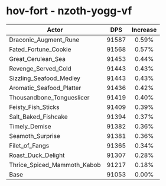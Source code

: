# hov-fort - nzoth-yogg-vf
| Actor | DPS | Increase |
|---|:---:|:---:|
|Draconic_Augment_Rune|91587|0.59%|
|Fated_Fortune_Cookie|91568|0.57%|
|Great_Cerulean_Sea|91453|0.44%|
|Revenge_Served_Cold|91443|0.43%|
|Sizzling_Seafood_Medley|91443|0.43%|
|Aromatic_Seafood_Platter|91436|0.42%|
|Thousandbone_Tongueslicer|91419|0.40%|
|Feisty_Fish_Sticks|91409|0.39%|
|Salt_Baked_Fishcake|91394|0.37%|
|Timely_Demise|91382|0.36%|
|Seamoth_Surprise|91381|0.36%|
|Filet_of_Fangs|91365|0.34%|
|Roast_Duck_Delight|91307|0.28%|
|Thrice_Spiced_Mammoth_Kabob|91217|0.18%|
|Base|91053|0.00%|
